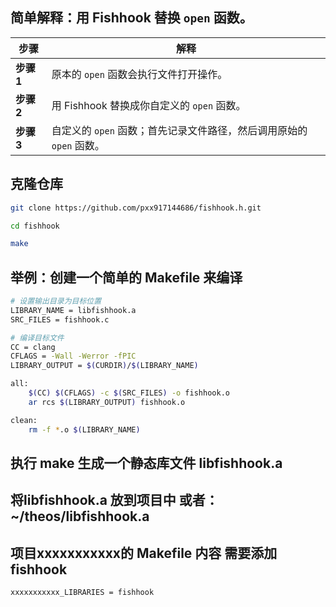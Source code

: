 ## 简单解释：用 Fishhook 替换 `open` 函数。

| 步骤           | 解释                                                                 |
|----------------|----------------------------------------------------------------------|
| **步骤 1**     | 原本的 `open` 函数会执行文件打开操作。                               |
| **步骤 2**     | 用 Fishhook 替换成你自定义的 `open` 函数。                                |
| **步骤 3**     | 自定义的 `open` 函数；首先记录文件路径，然后调用原始的 `open` 函数。         |



## 克隆仓库
```bash
git clone https://github.com/pxx917144686/fishhook.h.git

cd fishhook

make
```


## 举例：创建一个简单的 Makefile 来编译
```bash
# 设置输出目录为目标位置
LIBRARY_NAME = libfishhook.a
SRC_FILES = fishhook.c

# 编译目标文件
CC = clang
CFLAGS = -Wall -Werror -fPIC
LIBRARY_OUTPUT = $(CURDIR)/$(LIBRARY_NAME)

all:
	$(CC) $(CFLAGS) -c $(SRC_FILES) -o fishhook.o
	ar rcs $(LIBRARY_OUTPUT) fishhook.o

clean:
	rm -f *.o $(LIBRARY_NAME)
```
## 执行 make 生成一个静态库文件 libfishhook.a

## 将libfishhook.a 放到项目中 或者：~/theos/libfishhook.a

## 项目xxxxxxxxxxx的 Makefile 内容 需要添加 fishhook

```bash
xxxxxxxxxxx_LIBRARIES = fishhook
```

